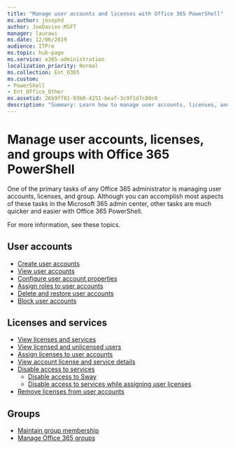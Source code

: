 ```yaml
---
title: "Manage user accounts and licenses with Office 365 PowerShell"
ms.author: josephd
author: JoeDavies-MSFT
manager: laurawi
ms.date: 12/06/2019
audience: ITPro
ms.topic: hub-page
ms.service: o365-administration
localization_priority: Normal
ms.collection: Ent_O365
ms.custom: 
- PowerShell
- Ent_Office_Other
ms.assetid: 26b9ff81-93b0-4251-beaf-3c9f1d7c80c8
description: "Summary: Learn how to manage user accounts, licenses, and groups with Office 365 PowerShell."
---
```


# Manage user accounts, licenses, and groups with Office 365 PowerShell

One of the primary tasks of any Office 365 administrator is managing user accounts, licenses, and group. Although you can accomplish most aspects of these tasks in the Microsoft 365 admin center, other tasks are much quicker and easier with Office 365 PowerShell. 

For more information, see these topics.

## User accounts

- [Create user accounts](create-user-accounts-with-office-365-powershell.md)
- [View user accounts](view-user-accounts-with-office-365-powershell.md)
- [Configure user account properties](configure-user-account-properties-with-office-365-powershell.md)
- [Assign roles to user accounts](assign-roles-to-user-accounts-with-office-365-powershell.md)
- [Delete and restore user accounts](delete-and-restore-user-accounts-with-office-365-powershell.md)
- [Block user accounts](block-user-accounts-with-office-365-powershell.md)

## Licenses and services
- [View licenses and services](view-licenses-and-services-with-office-365-powershell.md)
- [View licensed and unlicensed users](view-licensed-and-unlicensed-users-with-office-365-powershell.md)
- [Assign licenses to user accounts](assign-licenses-to-user-accounts-with-office-365-powershell.md)
- [View account license and service details](view-account-license-and-service-details-with-office-365-powershell.md)
- [Disable access to services](disable-access-to-services-with-office-365-powershell.md)
  - [Disable access to Sway](disable-access-to-sway-with-office-365-powershell.md)
  - [Disable access to services while assigning user licenses](disable-access-to-services-while-assigning-user-licenses.md)
- [Remove licenses from user accounts](remove-licenses-from-user-accounts-with-office-365-powershell.md)

## Groups
- [Maintain group membership](maintain-group-membership-with-office-365-powershell.md)
- [Manage Office 365 groups](manage-office-365-groups-with-powershell.md)

